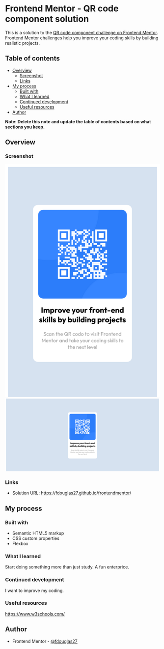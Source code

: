 # Frontend Mentor - QR code component solution

This is a solution to the [QR code component challenge on Frontend Mentor](https://www.frontendmentor.io/challenges/qr-code-component-iux_sIO_H). Frontend Mentor challenges help you improve your coding skills by building realistic projects. 

## Table of contents

- [Overview](#overview)
  - [Screenshot](#screenshot)
  - [Links](#links)
- [My process](#my-process)
  - [Built with](#built-with)
  - [What I learned](#what-i-learned)
  - [Continued development](#continued-development)
  - [Useful resources](#useful-resources)
- [Author](#author)

**Note: Delete this note and update the table of contents based on what sections you keep.**

## Overview

### Screenshot

![](./images/Small-Devices%20-%20Frontend%20Mentor%20QR%20code%20component.png)
![](./images/Desktop%20-%20Frontend%20Mentor%20QR%20code%20component.png)


### Links

- Solution URL: https://fdouglas27.github.io/frontendmentor/

## My process

### Built with

- Semantic HTML5 markup
- CSS custom properties
- Flexbox

### What I learned

Start doing something more than just study. A fun enterprice.

### Continued development

I want to improve my coding. 

### Useful resources

https://www.w3schools.com/


## Author

- Frontend Mentor - [@fdouglas27](https://www.frontendmentor.io/profile/fdouglas27)

